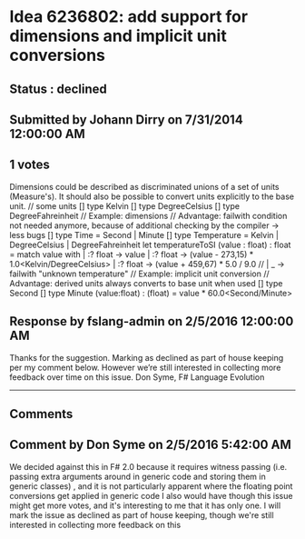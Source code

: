 # Idea 6236802: add support for dimensions and implicit unit conversions #

## Status : declined

## Submitted by Johann Dirry on 7/31/2014 12:00:00 AM

## 1 votes

Dimensions could be described as discriminated unions of a set of units (Measure's). It should also be possible to convert units explicitly to the base unit.
// some units
[<Measure>] type Kelvin
[<Measure>] type DegreeCelsius
[<Measure>] type DegreeFahreinheit
// Example: dimensions
// Advantage: failwith condition not needed anymore, because of additional checking by the compiler -> less bugs
[<Measure>] type Time = Second | Minute
[<Measure>] type Temperature = Kelvin | DegreeCelsius | DegreeFahreinheit
let temperatureToSI (value : float<Temperature>) : float<Kelvin> =
match value with
| :? float<Kelvin> -> value
| :? float<DegreeCelsius> -> (value - 273,15<DegreeCelsius>) * 1.0<Kelvin/DegreeCelsius>
| :? float<DegreeFahreinheit> -> (value + 459,67<DegreeFahreinheit>) * 5.0<Kelvin> / 9.0<DegreeFahreinheit>
// | _ -> failwith "unknown temperature"
// Example: implicit unit conversion
// Advantage: derived units always converts to base unit when used
[<Measure>] type Second
[<Measure>] type Minute (value:float) : (float<Second>) = value * 60.0<Second/Minute>



## Response by fslang-admin on 2/5/2016 12:00:00 AM

Thanks for the suggestion. Marking as declined as part of house keeping per my comment below. However we’re still interested in collecting more feedback over time on this issue.
Don Syme, F# Language Evolution

------------------------
## Comments


## Comment by Don Syme on 2/5/2016 5:42:00 AM
We decided against this in F# 2.0 because it requires witness passing (i.e. passing extra arguments around in generic code and storing them in generic classes) , and it is not particularly apparent where the floating point conversions get applied in generic code
I also would have though this issue might get more votes, and it's interesting to me that it has only one.
I will mark the issue as declined as part of house keeping, though we're still interested in collecting more feedback on this

